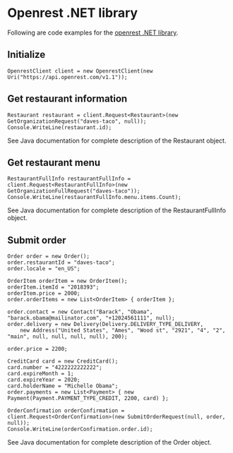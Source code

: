 # Openrest .NET library #

Following are code examples for the [openrest .NET library](http://code.google.com/p/openrest/downloads/detail?name=openrest4net-1.1.0.zip).

## Initialize ##
```
OpenrestClient client = new OpenrestClient(new Uri("https://api.openrest.com/v1.1"));
```

## Get restaurant information ##
```
Restaurant restaurant = client.Request<Restaurant>(new GetOrganizationRequest("daves-taco", null));
Console.WriteLine(restaurant.id);
```

See Java documentation for complete description of the Restaurant object.

## Get restaurant menu ##
```
RestaurantFullInfo restaurantFullInfo = client.Request<RestaurantFullInfo>(new GetOrganizationFullRequest("daves-taco"));
Console.WriteLine(restaurantFullInfo.menu.items.Count);
```

See Java documentation for complete description of the RestaurantFullInfo object.

## Submit order ##
```
Order order = new Order();
order.restaurantId = "daves-taco";
order.locale = "en_US";

OrderItem orderItem = new OrderItem();
orderItem.itemId = "2018393";
orderItem.price = 2000;
order.orderItems = new List<OrderItem> { orderItem };

order.contact = new Contact("Barack", "Obama", "barack.obama@mailinator.com", "+12024561111", null);
order.delivery = new Delivery(Delivery.DELIVERY_TYPE_DELIVERY,
    new Address("United States", "Ames", "Wood st", "2921", "4", "2", "main", null, null, null, null), 200);

order.price = 2200;

CreditCard card = new CreditCard();
card.number = "4222222222222";
card.expireMonth = 1;
card.expireYear = 2020;
card.holderName = "Michelle Obama";
order.payments = new List<Payment> { new Payment(Payment.PAYMENT_TYPE_CREDIT, 2200, card) };

OrderConfirmation orderConfirmation = client.Request<OrderConfirmation>(new SubmitOrderRequest(null, order, null));
Console.WriteLine(orderConfirmation.order.id);
```

See Java documentation for complete description of the Order object.